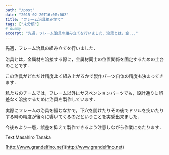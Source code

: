 ```yaml
---
path: "/post"
date: "2015-02-20T16:00:00Z"
title: "フレーム治具組み立て"
tags: ["未分類"]
# dummy
excerpt: "先週，フレーム治具の組み立てを行いました．治具とは，金..."
---
```




[](20-1.jpg)

先週，フレーム治具の組み立てを行いました．

治具とは，金属材を溶接する際に，金属材同士の位置関係を固定するための土台のことです．

この治具がどれだけ精度よく組み上がるかで製作パーツ自体の精度も決まってきます．

私たちのチームでは，フレーム以外にサスペンションパーツでも，設計通りに誤差なく溶接するために治具を製作しています．

実際にフレームの治具を組むなかで，下穴を開けたりその後でドリルを突いたりする時の精度が後々に響いてくるのだということを実感出来ました．

今後もより一層，誤差を抑えて製作できるよう注意しながら作業にあたります．

Text:Masahiro Tanaka

[http://www.grandelfino.net](http://www.grandelfino.net)

